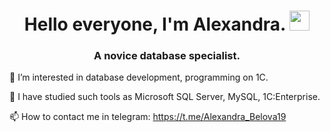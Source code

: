 <h1 align="center">Hello everyone, I'm Alexandra.
<img src="https://github.com/blackcater/blackcater/raw/main/images/Hi.gif" height="32"/></h1>
<h3 align="center">A novice database specialist.</h3>

👀 I’m interested in database development, programming on 1C.

🌱 I have studied such tools as Microsoft SQL Server, MySQL, 1C:Enterprise.

📫 How to contact me in telegram: https://t.me/Alexandra_Belova19
